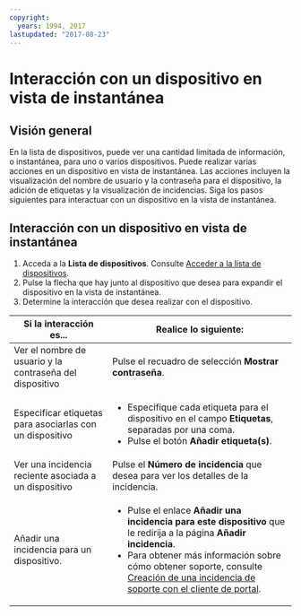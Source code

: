 ```yaml
---
copyright:
  years: 1994, 2017
lastupdated: "2017-08-23"
---
```


# Interacción con un dispositivo en vista de instantánea

## Visión general

En la lista de dispositivos, puede ver una cantidad limitada de información, o instantánea, para uno o varios dispositivos. Puede realizar varias acciones en un dispositivo en vista de instantánea. Las acciones incluyen la visualización del nombre de usuario y la contraseña para el dispositivo, la adición de etiquetas y la visualización de incidencias. Siga los pasos siguientes para interactuar con un dispositivo en la vista de instantánea.

## Interacción con un dispositivo en vista de instantánea

1. Acceda a la **Lista de dispositivos**. Consulte [Acceder a la lista de dispositivos](vsi_managing.html).
2. Pulse la flecha que hay junto al dispositivo que desea para expandir el dispositivo en la vista de instantánea.
3. Determine la interacción que desea realizar con el dispositivo.

|Si la interacción es...|Realice lo siguiente:|
|---|---|
|Ver el nombre de usuario y la contraseña del dispositivo|Pulse el recuadro de selección **Mostrar contraseña**.|
|Especificar etiquetas para asociarlas con un dispositivo|<ul><li>Especifique cada etiqueta para el dispositivo en el campo **Etiquetas**, separadas por una coma.</li><li>Pulse el botón **Añadir etiqueta(s)**.</li></ul>|
|Ver una incidencia reciente asociada a un dispositivo|Pulse el **Número de incidencia** que desea para ver los detalles de la incidencia.|
|Añadir una incidencia para un dispositivo.|<ul><li>Pulse el enlace **Añadir una incidencia para este dispositivo** que le redirija a la página **Añadir incidencia**.</li><li>Para obtener más información sobre cómo obtener soporte, consulte [Creación de una incidencia de soporte con el cliente de portal](/docs/customer-portal/cpsupport.html).</li></ul>|
